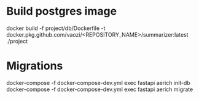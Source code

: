 # Build postgres image
docker build -f project/db/Dockerfile -t docker.pkg.github.com/vaozi/<REPOSITORY_NAME>/summarizer:latest ./project


# Migrations
docker-compose -f docker-compose-dev.yml exec fastapi aerich init-db
docker-compose -f docker-compose-dev.yml exec fastapi aerich migrate